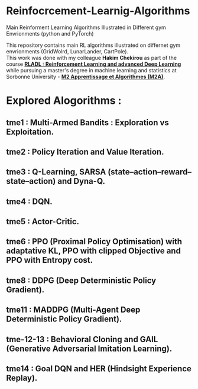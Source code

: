 # Reinfocrcement-Learnig-Algorithms
Main Reinforment Learning Algorithms Illustrated in Different gym Envrionments (python and PyTorch) <br>

This repository contains main RL algorithms illustrated on differnet gym envrionments (GridWolrd, LunarLander, CartPole). <br>
This work was done with my colleague **Hakim Chekirou** as part of the course [**RLADL : Reinforcement Learning and advanced Deep Learning**](https://dac.lip6.fr/master/rladl/ "**RLADL : Reinforcement Learning and advanced Deep Learning**") while pursuing a master's degree in machine learning and statistics at Sorbonne University - [**M2 Apprentissage et Algorithmes (M2A)**](https://m2a.lip6.fr/description/ "**M2 Apprentissage et Algorithmes (M2A)**"). <br>

# Explored Alogorithms :
## tme1 : Multi-Armed Bandits : Exploration vs Exploitation.
## tme2 : Policy Iteration and Value Iteration.
## tme3 : Q-Learning, SARSA (state–action–reward–state–action) and Dyna-Q.
## tme4 : DQN.
## tme5 : Actor-Critic.
## tme6 : PPO (Proximal Policy Optimisation) with adaptative KL, PPO with clipped Objective and PPO with Entropy cost.
## tme8 : DDPG (Deep Deterministic Policy Gradient).
## tme11 : MADDPG (Multi-Agent Deep Deterministic Policy Gradient).
## tme-12-13 : Behavioral Cloning and GAIL (Generative Adversarial Imitation Learning).
## tme14 : Goal DQN and HER (Hindsight Experience Replay).
